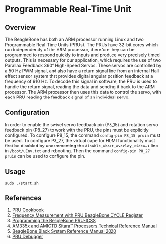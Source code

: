 # Programmable Real-Time Unit

## Overview

The BeagleBone has both an ARM processor running Linux and two Programmable Real-Time Units (PRUs). The PRUs have 32-bit cores which run independently of the ARM processor, therefore they can be programmed to respond quickly to inputs and produce very precisely timed outputs. This is necessary for our application, which requires the use of two Parallax Feedback 360° High-Speed Servos. These servos are controlled by a 50 Hz PWM signal, and also have a return signal line from an internal Hall effect sensor system that provides digital angular position feedback at a frequency of 910 Hz. To decode this signal in software, the PRU is used to handle the return signal, reading the data and sending it back to the ARM processor. The ARM processor then uses this data to control the servo, with each PRU reading the feedback signal of an individual servo.

## Configuration

In order to enable the swivel servo feedback pin (P8_15) and rotation servo feedback pin (P8_27) to work with the PRU, the pins must be explicitly configured. To configure P8_15, the command `config-pin P8_15 pruin` must be used. To configure P8_27, the virtual cape for HDMI functionality must first be disabled by uncommenting the `disable_uboot_overlay_video=1` line in `/boot/uEnv.txt` and rebooting. Then the command `config-pin P8_27 pruin` can be used to configure the pin.

## Usage

```
sudo ./start.sh
```

## References
1. [PRU Cookbook](https://beagleboard.org/static/prucookbook/)
2. [Frequency Measurement with PRU BeagleBone CYCLE Register](https://github.com/SuperEjik/frequency-measurement-with-PRU-BeagleBone-CYCLE-register-)
3. [Programming the BeagleBone PRU-ICSS](https://www.glennklockwood.com/embedded/beaglebone-pru.html)
4. [AM335x and AMIC110 Sitara™ Processors Technical Reference Manual](https://www.ti.com/lit/ug/spruh73q/spruh73q.pdf)
5. [BeagleBone Black System Reference Manual 2020](https://kilobaser.com/wp-content/uploads/2021/02/BBB_SRM.pdf)
6. [PRU Debugger](https://github.com/poopgiggle/prudebug)